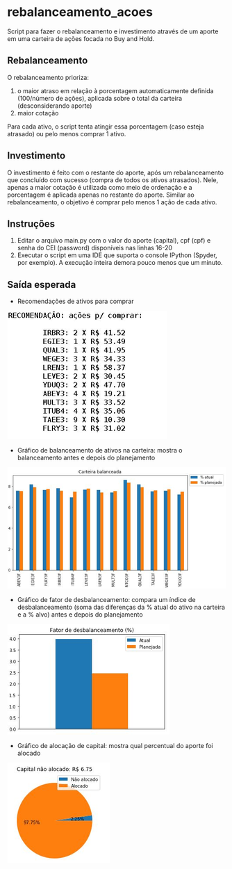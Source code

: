 # rebalanceamento_acoes
Script para fazer o rebalanceamento e investimento através de um aporte em uma carteira de ações focada no Buy and Hold.

## Rebalanceamento

O rebalanceamento prioriza:
1. o maior atraso em relação à porcentagem automaticamente definida (100/número de ações), aplicada sobre o total da carteira (desconsiderando aporte) 
2. maior cotação

Para cada ativo, o script tenta atingir essa porcentagem (caso esteja atrasado) ou pelo menos comprar 1 ativo.

## Investimento

O investimento é feito com o restante do aporte, após um rebalanceamento que concluído com sucesso (compra de todos os ativos atrasados).
Nele, apenas a maior cotação é utilizada como meio de ordenação e a porcentagem é aplicada apenas no restante do aporte.
Similar ao rebalanceamento, o objetivo é comprar pelo menos 1 ação de cada ativo.

## Instruções
1. Editar o arquivo main.py com o valor do aporte (capital), cpf (cpf) e senha do CEI (password) disponíveis nas linhas 16-20
2. Executar o script em uma IDE que suporta o console IPython (Spyder, por exemplo). A execução inteira demora pouco menos que um minuto.


## Saída esperada
* Recomendações de ativos para comprar

![Imagem das recomendações](imgs/recomendacao.JPG)

* Gráfico de balanceamento de ativos na carteira: mostra o balanceamento antes e depois do planejamento

![Imagem do balanceamento de ativos da carteira](imgs/carteira.JPG)

* Gráfico de fator de desbalanceamento: compara um índice de desbalanceamento (soma das diferenças da % atual do ativo na carteira e a % alvo) antes e depois do planejamento

![Imagem do fator de desbalanceamento](imgs/fator.JPG)

* Gráfico de alocação de capital: mostra qual percentual do aporte foi alocado

![Imagem da alocação do aporte](imgs/alocacao.JPG)
